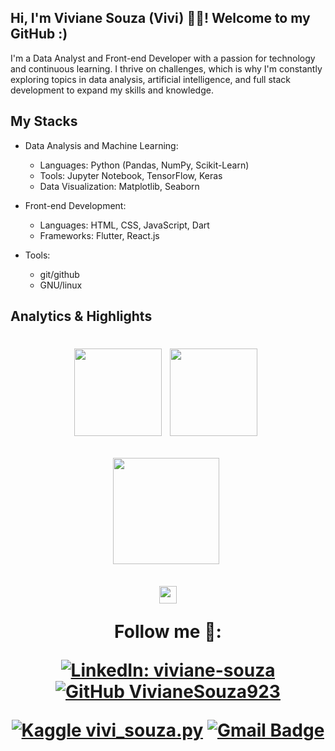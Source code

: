 ## Hi, I'm Viviane Souza (Vivi) 🧚‍♀️! Welcome to my GitHub :)

I'm a Data Analyst and Front-end Developer with a passion for technology and continuous learning. I thrive on challenges, which is why I'm constantly exploring topics in data analysis, artificial intelligence, and full stack development to expand my skills and knowledge.

## My Stacks

 - Data Analysis and Machine Learning:
   - Languages: Python (Pandas, NumPy, Scikit-Learn)
   - Tools: Jupyter Notebook, TensorFlow, Keras
   - Data Visualization: Matplotlib, Seaborn

 - Front-end Development:
   - Languages: HTML, CSS, JavaScript, Dart
   - Frameworks: Flutter, React.js
  
 - Tools:
   - git/github
   - GNU/linux
   


## Analytics & Highlights


 <h1 align="center"><a href="https://github.com/anuraghazra/github-readme-stats"><img height="140em" src="https://github-readme-stats-bpires.vercel.app/api?username=VivianeSouza923&hide_title=true&line_height=30&hide_rank=false&theme=dracula&show_icons=true&include_all_commits=true&hide_border=true"></a>&nbsp;
<a href="https://github.com/denvercoder1/github-readme-streak-stats"><img height="140em" 
src="https://github-readme-streak-stats.herokuapp.com/?user=VivianeSouza923&theme=dracula&hide_border=true"></a>&nbsp;
 
 <a href="https://github.com/anuraghazra/github-readme-stats"><img height="170em" src="https://github-readme-stats-bpires.vercel.app/api/top-langs/?username=VivianeSouza923&layout=compact&card_width=400&hide_title=true&theme=dracula&t&langs_count=9&hide_border=true"></a>&nbsp;
 
 <a href="https://metrics.lecoq.io/insights/VivianeSouza923" target="_blank" rel="noreferrer"><img height="27.5em" src="https://user-images.githubusercontent.com/86871991/178090011-2be9a8c0-ad68-4e7d-8568-6256d8178a28.png"></img></a>
 
</details>

Follow me 🌟: 

[![LinkedIn: viviane-souza](https://img.shields.io/badge/-LinkedIn-blue?style=flat-square&logo=linkedin&logoColor=pink&link=https://www.linkedin.com/in/viviane-souza-8672391b0/)](https://www.linkedin.com/in/viviane-souza-8672391b0/)
[![GitHub VivianeSouza923](https://img.shields.io/github/followers/VivianeSouza923?style=social)](https://github.com/VivianeSouza923)

[![Kaggle vivi_souza.py](https://img.shields.io/badge/-Kaggle-20BEFF?style=flat&logo=kaggle&logoColor=pink&link=https://www.kaggle.com/morbidvivi)](https://www.kaggle.com/morbidvivi)
[![Gmail Badge](https://img.shields.io/badge/-Email-D14836?style=flat&logo=Gmail&logoColor=pink)](mailto:rt.viviane.souza@gmail.com)


